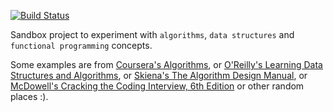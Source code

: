 [![Build Status](https://travis-ci.org/paplorinc/algos.svg?branch=master)](https://travis-ci.org/paplorinc/algos)

Sandbox project to experiment with `algorithms`, `data structures` and `functional programming` concepts.

Some examples are from [Coursera's Algorithms](https://www.coursera.org/course/algs4partI), or [O'Reilly's Learning Data Structures and Algorithms](http://shop.oreilly.com/product/0636920039884.do), or [Skiena's The Algorithm Design Manual](http://www.algorist.com), or [McDowell's Cracking the Coding Interview, 6th Edition](https://github.com/gaylemcd/CtCI-6th-Edition) or other random places :).